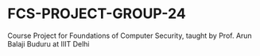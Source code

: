 # FCS-PROJECT-GROUP-24
Course Project for Foundations of Computer Security, taught by Prof. Arun Balaji Buduru at IIIT Delhi
